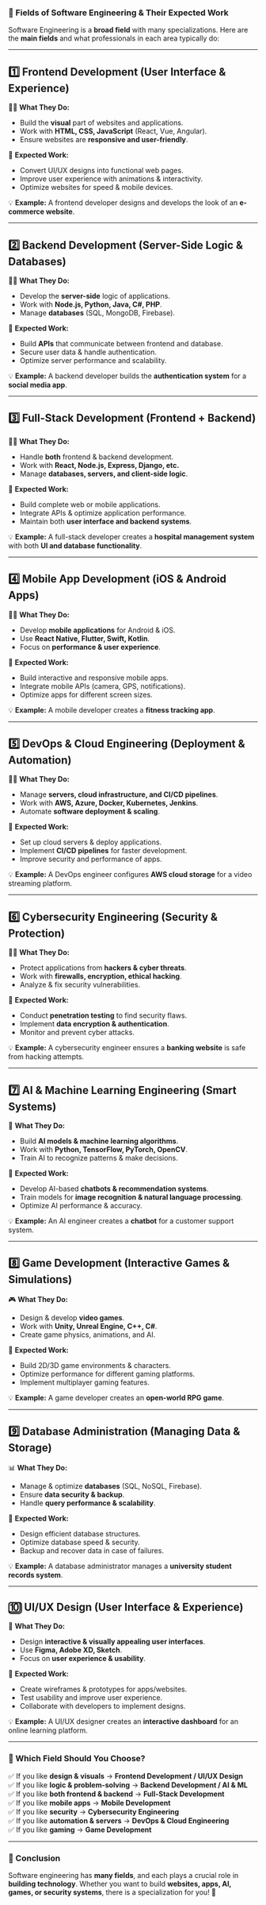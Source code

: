 ### **📌 Fields of Software Engineering & Their Expected Work**  

Software Engineering is a **broad field** with many specializations. Here are the **main fields** and what professionals in each area typically do:  

---

## **1️⃣ Frontend Development** (User Interface & Experience)  
👨‍💻 **What They Do:**  
- Build the **visual** part of websites and applications.  
- Work with **HTML, CSS, JavaScript** (React, Vue, Angular).  
- Ensure websites are **responsive and user-friendly**.  

🔧 **Expected Work:**  
- Convert UI/UX designs into functional web pages.  
- Improve user experience with animations & interactivity.  
- Optimize websites for speed & mobile devices.  

💡 **Example:** A frontend developer designs and develops the look of an **e-commerce website**.  

---

## **2️⃣ Backend Development** (Server-Side Logic & Databases)  
👨‍💻 **What They Do:**  
- Develop the **server-side** logic of applications.  
- Work with **Node.js, Python, Java, C#, PHP**.  
- Manage **databases** (SQL, MongoDB, Firebase).  

🔧 **Expected Work:**  
- Build **APIs** that communicate between frontend and database.  
- Secure user data & handle authentication.  
- Optimize server performance and scalability.  

💡 **Example:** A backend developer builds the **authentication system** for a **social media app**.  

---

## **3️⃣ Full-Stack Development** (Frontend + Backend)  
👨‍💻 **What They Do:**  
- Handle **both** frontend & backend development.  
- Work with **React, Node.js, Express, Django, etc.**  
- Manage **databases, servers, and client-side logic**.  

🔧 **Expected Work:**  
- Build complete web or mobile applications.  
- Integrate APIs & optimize application performance.  
- Maintain both **user interface and backend systems**.  

💡 **Example:** A full-stack developer creates a **hospital management system** with both **UI and database functionality**.  

---

## **4️⃣ Mobile App Development** (iOS & Android Apps)  
👨‍💻 **What They Do:**  
- Develop **mobile applications** for Android & iOS.  
- Use **React Native, Flutter, Swift, Kotlin**.  
- Focus on **performance & user experience**.  

🔧 **Expected Work:**  
- Build interactive and responsive mobile apps.  
- Integrate mobile APIs (camera, GPS, notifications).  
- Optimize apps for different screen sizes.  

💡 **Example:** A mobile developer creates a **fitness tracking app**.  

---

## **5️⃣ DevOps & Cloud Engineering** (Deployment & Automation)  
👨‍💻 **What They Do:**  
- Manage **servers, cloud infrastructure, and CI/CD pipelines**.  
- Work with **AWS, Azure, Docker, Kubernetes, Jenkins**.  
- Automate **software deployment & scaling**.  

🔧 **Expected Work:**  
- Set up cloud servers & deploy applications.  
- Implement **CI/CD pipelines** for faster development.  
- Improve security and performance of apps.  

💡 **Example:** A DevOps engineer configures **AWS cloud storage** for a video streaming platform.  

---

## **6️⃣ Cybersecurity Engineering** (Security & Protection)  
👨‍💻 **What They Do:**  
- Protect applications from **hackers & cyber threats**.  
- Work with **firewalls, encryption, ethical hacking**.  
- Analyze & fix security vulnerabilities.  

🔧 **Expected Work:**  
- Conduct **penetration testing** to find security flaws.  
- Implement **data encryption & authentication**.  
- Monitor and prevent cyber attacks.  

💡 **Example:** A cybersecurity engineer ensures a **banking website** is safe from hacking attempts.  

---

## **7️⃣ AI & Machine Learning Engineering** (Smart Systems)  
🤖 **What They Do:**  
- Build **AI models & machine learning algorithms**.  
- Work with **Python, TensorFlow, PyTorch, OpenCV**.  
- Train AI to recognize patterns & make decisions.  

🔧 **Expected Work:**  
- Develop AI-based **chatbots & recommendation systems**.  
- Train models for **image recognition & natural language processing**.  
- Optimize AI performance & accuracy.  

💡 **Example:** An AI engineer creates a **chatbot** for a customer support system.  

---

## **8️⃣ Game Development** (Interactive Games & Simulations)  
🎮 **What They Do:**  
- Design & develop **video games**.  
- Work with **Unity, Unreal Engine, C++, C#**.  
- Create game physics, animations, and AI.  

🔧 **Expected Work:**  
- Build 2D/3D game environments & characters.  
- Optimize performance for different gaming platforms.  
- Implement multiplayer gaming features.  

💡 **Example:** A game developer creates an **open-world RPG game**.  

---

## **9️⃣ Database Administration** (Managing Data & Storage)  
📊 **What They Do:**  
- Manage & optimize **databases** (SQL, NoSQL, Firebase).  
- Ensure **data security & backup**.  
- Handle **query performance & scalability**.  

🔧 **Expected Work:**  
- Design efficient database structures.  
- Optimize database speed & security.  
- Backup and recover data in case of failures.  

💡 **Example:** A database administrator manages a **university student records system**.  

---

## **🔟 UI/UX Design** (User Interface & Experience)  
🎨 **What They Do:**  
- Design **interactive & visually appealing user interfaces**.  
- Use **Figma, Adobe XD, Sketch**.  
- Focus on **user experience & usability**.  

🔧 **Expected Work:**  
- Create wireframes & prototypes for apps/websites.  
- Test usability and improve user experience.  
- Collaborate with developers to implement designs.  

💡 **Example:** A UI/UX designer creates an **interactive dashboard** for an online learning platform.  

---

### **📌 Which Field Should You Choose?**  
✅ If you like **design & visuals** → **Frontend Development / UI/UX Design**  
✅ If you like **logic & problem-solving** → **Backend Development / AI & ML**  
✅ If you like **both frontend & backend** → **Full-Stack Development**  
✅ If you like **mobile apps** → **Mobile Development**  
✅ If you like **security** → **Cybersecurity Engineering**  
✅ If you like **automation & servers** → **DevOps & Cloud Engineering**  
✅ If you like **gaming** → **Game Development**  

---

### **🌟 Conclusion**  
Software engineering has **many fields**, and each plays a crucial role in **building technology**. Whether you want to build **websites, apps, AI, games, or security systems**, there is a specialization for you! 🚀  
